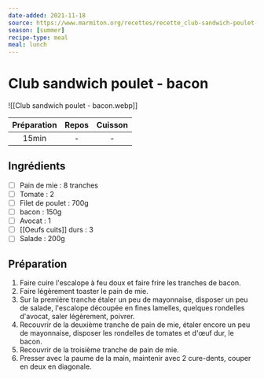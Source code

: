 ```yaml
---
date-added: 2021-11-18
source: https://www.marmiton.org/recettes/recette_club-sandwich-poulet-bacon_41357.aspx
season: [summer]
recipe-type: meal
meal: lunch
---
```


# Club sandwich poulet - bacon

![[Club sandwich poulet - bacon.webp]]

| Préparation | Repos | Cuisson |
|:-----------:|:-----:|:-------:|
|    15min    |   -   |    -    |

## Ingrédients

- [ ] Pain de mie : 8 tranches
- [ ] Tomate : 2
- [ ] Filet de poulet : 700g
- [ ] bacon : 150g
- [ ] Avocat : 1
- [ ] [[Oeufs cuits]] durs : 3
- [ ] Salade : 200g

## Préparation

1. Faire cuire l'escalope à feu doux et faire frire les tranches de bacon.
2. Faire légèrement toaster le pain de mie.
3. Sur la première tranche étaler un peu de mayonnaise, disposer un peu de salade, l'escalope découpée en fines lamelles, quelques rondelles d'avocat, saler légèrement, poivrer.
4. Recouvrir de la deuxième tranche de pain de mie, étaler encore un peu de mayonnaise, disposer les rondelles de tomates et d'œuf dur, le bacon.
5. Recouvrir de la troisième tranche de pain de mie.
6. Presser avec la paume de la main, maintenir avec 2 cure-dents, couper en deux en diagonale.
